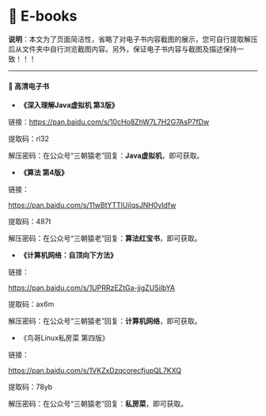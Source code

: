# :blue_book: E-books

**说明**：本文为了页面简洁性，省略了对电子书内容截图的展示，您可自行提取解压后从文件夹中自行浏览截图内容。另外，保证电子书内容与截图及描述保持一致！！！

------

#### :book: 高清电子书

- **《深入理解Java虚拟机 第3版》**

链接：https://pan.baidu.com/s/10cHo8ZhW7L7H2G7AsP7fDw 

提取码：rl32

解压密码：在公众号“三朝猿老”回复：**Java虚拟机**，即可获取。



- **《算法 第4版》**

链接：

https://pan.baidu.com/s/11wBtYTTlUilqsJNH0yIdfw 

提取码：487t 

解压密码：在公众号“三朝猿老”回复：**算法红宝书**，即可获取。



- **《计算机网络：自顶向下方法》**

链接：

https://pan.baidu.com/s/1UPRRzEZtGa-jjgZUSilbYA 

提取码：ax6m

解压密码：在公众号“三朝猿老”回复：**计算机网络**，即可获取。



- 《鸟哥Linux私房菜 第四版》

链接：

https://pan.baidu.com/s/1VKZxDzqcorecfjupQL7KXQ 

提取码：78yb

解压密码：在公众号“三朝猿老”回复：**私房菜**，即可获取。